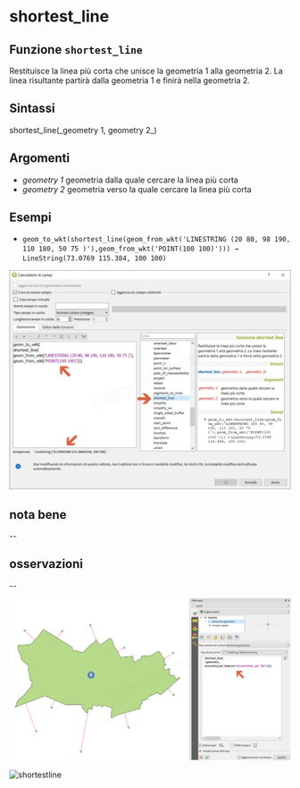 # shortest\_line

## Funzione `shortest_line`

Restituisce la linea più corta che unisce la geometria 1 alla geometria 2. La linea risultante partirà dalla geometria 1 e finirà nella geometria 2.

## Sintassi

shortest_line\(\_geometry 1, geometry 2_\)

## Argomenti

* _geometry 1_ geometria dalla quale cercare la linea più corta
* _geometry 2_ geometria verso la quale cercare la linea più corta

## Esempi

* `geom_to_wkt(shortest_line(geom_from_wkt('LINESTRING (20 80, 98 190, 110 180, 50 75 )'),geom_from_wkt('POINT(100 100)'))) → LineString(73.0769 115.384, 100 100)`

![](../../../.gitbook/assets/shortest_line1.png)

## nota bene

--

## osservazioni

--

![](../../../.gitbook/assets/shortest_line2.png)

![shortestline](https://img.youtube.com/vi/m2AqZjMZVvQ/0.jpg)

